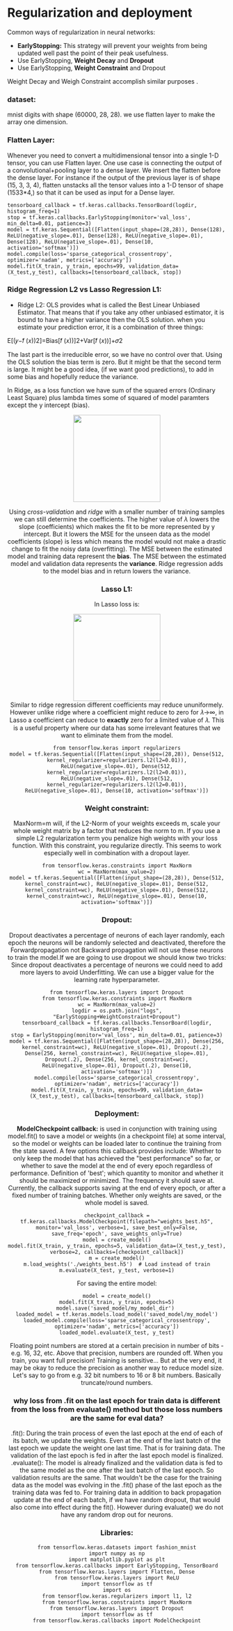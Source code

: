 # Regularization and deployment
Common ways of regularization in neural networks:

* **EarlyStopping:** This strategy will prevent your weights from being updated well past the point of their peak usefulness.
* Use EarlyStopping, **Weight Decay** and **Dropout**
* Use EarlyStopping, **Weight Constraint** and Dropout

Weight Decay and Weigh Constraint accomplish similar purposes .
### dataset: 
mnist digits with shape (60000, 28, 28). we use flatten layer to make the array one dimension.

### Flatten Layer:
Whenever you need to convert a multidimensional tensor into a single 1-D tensor, you can use Flatten layer. One use case is connecting the output of a convolutional+pooling layer to a dense layer. We insert the flatten before the dense layer. For instance if the output of the previous layer is of shape (15, 3, 3, 4), flatten unstacks all the tensor values into a 1-D tensor of shape (1533*4,) so that it can be used as input for a Dense layer.
```
tensorboard_callback = tf.keras.callbacks.TensorBoard(logdir, histogram_freq=1)
stop = tf.keras.callbacks.EarlyStopping(monitor='val_loss', min_delta=0.01, patience=3)
model = tf.keras.Sequential([Flatten(input_shape=(28,28)), Dense(128), ReLU(negative_slope=.01), Dense(128), ReLU(negative_slope=.01), Dense(128), ReLU(negative_slope=.01), Dense(10, activation='softmax')])
model.compile(loss='sparse_categorical_crossentropy', optimizer='nadam', metrics=['accuracy'])
model.fit(X_train, y_train, epochs=99, validation_data=(X_test,y_test), callbacks=[tensorboard_callback, stop])
```
### Ridge Regression L2 vs Lasso Regression L1:
* Ridge L2:
OLS provides what is called the Best Linear Unbiased Estimator. That means that if you take any other unbiased estimator, it is bound to have a higher variance then the OLS solution. when you estimate your prediction error, it is a combination of three things: 

E[(𝑦−𝑓̂ (𝑥))2]=Bias[𝑓̂ (𝑥))]2+Var[𝑓̂ (𝑥))]+𝜎2

The last part is the irreducible error, so we have no control over that. Using the OLS solution the bias term is zero. But it might be that the second term is large. It might be a good idea, (if we want good predictions), to add in some bias and hopefully reduce the variance.

In Ridge, as a loss function we have sum of the squared errors (Ordinary Least Square) plus lambda times some of squared of model paramters except the y intercept (bias). 
<center><img src="https://github.com/skhabiri/ML-ANN/raw/main/module4-Deploy/image/l2formula.png" width=200/><center>

Using *cross-validation* and *ridge* with a smaller number of training samples we can still determine the coefficients. The higher value of $\lambda$ lowers the slope (coefficients) which makes the fit to be more represented by y intercept. But it lowers the MSE for the unseen data as the model coefficients (slope) is less which means the model would not make a drastic change to fit the noisy data (overfitting). The MSE between the estimated model and training data represent the **bias**. The MSE between the estimated model and validation data represents the **variance**. Ridge regression adds to the model bias and in return lowers the variance.

### Lasso L1:
In Lasso loss is: <center><img src="https://github.com/skhabiri/ML-ANN/raw/main/module4-Deploy/image/l1formula.png" width=200/><center>
Similar to ridge regression different coefficients may reduce ununiformely. However unlike ridge where a coefficient might reduce to zero for 𝜆→∞, in Lasso a coefficient can reduce to **exactly** zero for a limited value of 𝜆. This is a useful property where our data has some irrelevant features that we want to eliminate them from the model.
```
from tensorflow.keras import regularizers
model = tf.keras.Sequential([Flatten(input_shape=(28,28)), Dense(512, kernel_regularizer=regularizers.l2(l2=0.01)), ReLU(negative_slope=.01), Dense(512, kernel_regularizer=regularizers.l2(l2=0.01)), ReLU(negative_slope=.01), Dense(512, kernel_regularizer=regularizers.l2(l2=0.01)), ReLU(negative_slope=.01), Dense(10, activation='softmax')])
```

### Weight constraint:
MaxNorm=m will, if the L2-Norm of your weights exceeds m, scale your whole weight matrix by a factor that reduces the norm to m. If you use a simple L2 regularization term you penalize high weights with your loss function. With this constraint, you regularize directly. This seems to work especially well in combination with a dropout layer.
```
from tensorflow.keras.constraints import MaxNorm
wc = MaxNorm(max_value=2)
model = tf.keras.Sequential([Flatten(input_shape=(28,28)), Dense(512, kernel_constraint=wc), ReLU(negative_slope=.01), Dense(512, kernel_constraint=wc), ReLU(negative_slope=.01), Dense(512, kernel_constraint=wc), ReLU(negative_slope=.01), Dense(10, activation='softmax')])
```
### Dropout:
Dropout deactivates a percentage of neurons of each layer randomly, each epoch the neurons will be randomly selected and deactivated, therefore the Forwardpropagation not Backward propagation will not use these neurons to train the model.If we are going to use dropout we should know two tricks:
Since dropout deactivates a percentage of neurons we could need to add more layers to avoid Underfitting.
We can use a bigger value for the learning rate hyperparameter.
```
from tensorflow.keras.layers import Dropout
from tensorflow.keras.constraints import MaxNorm
wc = MaxNorm(max_value=2)
logdir = os.path.join("logs", "EarlyStopping+WeightConstraint+Dropout")
tensorboard_callback = tf.keras.callbacks.TensorBoard(logdir, histogram_freq=1)
stop = EarlyStopping(monitor='val_loss', min_delta=0.01, patience=3)
model = tf.keras.Sequential([Flatten(input_shape=(28,28)), Dense(256, kernel_constraint=wc), ReLU(negative_slope=.01), Dropout(.2), Dense(256, kernel_constraint=wc), ReLU(negative_slope=.01), Dropout(.2), Dense(256, kernel_constraint=wc), ReLU(negative_slope=.01), Dropout(.2), Dense(10, activation='softmax')])
model.compile(loss='sparse_categorical_crossentropy', optimizer='nadam', metrics=['accuracy'])
model.fit(X_train, y_train, epochs=99, validation_data=(X_test,y_test), callbacks=[tensorboard_callback, stop])
```
### Deployment:
**ModelCheckpoint callback:** is used in conjunction with training using model.fit() to save a model or weights (in a checkpoint file) at some interval, so the model or weights can be loaded later to continue the training from the state saved.
A few options this callback provides include:
Whether to only keep the model that has achieved the "best performance" so far, or whether to save the model at the end of every epoch regardless of performance.
Definition of 'best'; which quantity to monitor and whether it should be maximized or minimized.
The frequency it should save at. Currently, the callback supports saving at the end of every epoch, or after a fixed number of training batches.
Whether only weights are saved, or the whole model is saved.
```
checkpoint_callback = tf.keras.callbacks.ModelCheckpoint(filepath="weights_best.h5", monitor='val_loss', verbose=1, save_best_only=False, save_freq='epoch', save_weights_only=True)
model = create_model()
model.fit(X_train, y_train, epochs=5, validation_data=(X_test,y_test), verbose=2, callbacks=[checkpoint_callback])
m = create_model()
m.load_weights('./weights_best.h5')  # Load instead of train
m.evaluate(X_test, y_test, verbose=1)
```
For saving the entire model:
```
model = create_model()
model.fit(X_train, y_train, epochs=5)
model.save('saved_model/my_model_dir') 
loaded_model = tf.keras.models.load_model('saved_model/my_model')
loaded_model.compile(loss='sparse_categorical_crossentropy', optimizer='nadam', metrics=['accuracy'])
loaded_model.evaluate(X_test, y_test)
```
Floating point numbers are stored at a certain precision in number of bits - e.g. 16, 32, etc. Above that precision, numbers are rounded off. When you train, you want full precision! Training is sensitive... But at the very end, it may be okay to reduce the precision as another way to reduce model size. Let's say to go from e.g. 32 bit numbers to 16 or 8 bit numbers. Basically truncate/round numbers.
### why loss from .fit on the last epoch for train data is different from the loss from evaluate() method but those loss numbers are the same for eval data?
.fit(): During the train process of even the last epoch at the end of each of its batch, we update the weights. Even at the end of the last batch of the last epoch we update the weight one last time. That is for training data. The validation of the last epoch is fed in after the last epoch model is finalized.
.evaluate(): The model is already finalized and the validation data is fed to the same model as the one after the last batch of the last epoch. So validation results are the same. That wouldn't be the case for the training data as the model was evolving in the .fit() phase of the last epoch as the training data was fed to.
For training data in addition to back propagation update at the end of each batch, if we have random dropout, that would also come into effect during the fit(). However during evaluate() we do not have any random drop out for neurons.
### Libraries:
```
from tensorflow.keras.datasets import fashion_mnist
import numpy as np
import matplotlib.pyplot as plt
from tensorflow.keras.callbacks import EarlyStopping, TensorBoard
from tensorflow.keras.layers import Flatten, Dense
from tensorflow.keras.layers import ReLU
import tensorflow as tf
import os
from tensorflow.keras.regularizers import l1, l2
from tensorflow.keras.constraints import MaxNorm
from tensorflow.keras.layers import Dropout
import tensorflow as tf
from tensorflow.keras.callbacks import ModelCheckpoint
